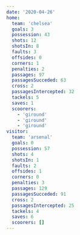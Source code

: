 ```yaml
---
date: '2020-04-26'
home:
  team: 'chelsea'
  goals: 3
  possession: 43
  shots: 12
  shotsIn: 8
  faults: 3
  offsides: 0
  corners: 1
  penalties: 2
  passages: 97
  passagesSucceded: 63
  cross: 2
  passagesIntercepted: 32
  tackels: 5
  saves: 1
  scoorers:
    - 'giround'
    - 'giround'
    - 'giround'
visitor:
  team: 'arsenal'
  goals: 0
  possession: 57
  shots: 4
  shotsIn: 1
  faults: 2
  offsides: 1
  corners: 0
  penalties: 3
  passages: 129
  passagesSucceded: 91
  cross: 2
  passagesIntercepted: 25
  tackels: 4
  saves: 6
  scoorers: []
---
```

